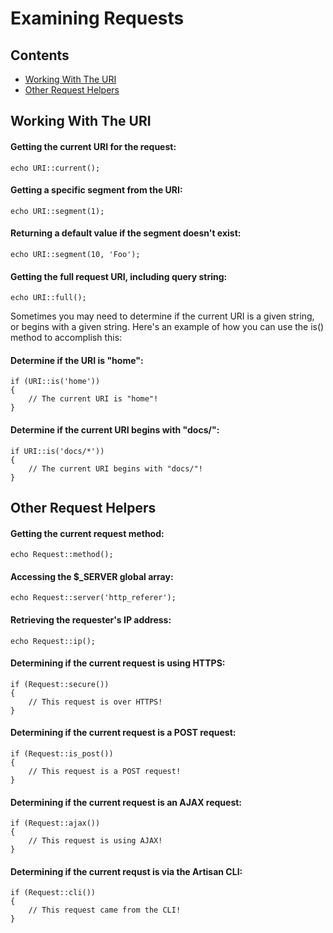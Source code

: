 # Examining Requests

## Contents

- [Working With The URI](#working-with-the-uri)
- [Other Request Helpers](#other-request-helpers)

<a name="working-with-the-uri"></a>
## Working With The URI

#### Getting the current URI for the request:

	echo URI::current();

#### Getting a specific segment from the URI:

	echo URI::segment(1);

#### Returning a default value if the segment doesn't exist:

	echo URI::segment(10, 'Foo');

#### Getting the full request URI, including query string:

	echo URI::full();

Sometimes you may need to determine if the current URI is a given string, or begins with a given string. Here's an example of how you can use the is() method to accomplish this:

#### Determine if the URI is "home":

	if (URI::is('home'))
	{
		// The current URI is "home"!
	}

#### Determine if the current URI begins with "docs/":

	if URI::is('docs/*'))
	{
		// The current URI begins with "docs/"!
	}

<a name="other-request-helpers"></a>
## Other Request Helpers

#### Getting the current request method:

	echo Request::method();

#### Accessing the $_SERVER global array:

	echo Request::server('http_referer');

#### Retrieving the requester's IP address:

	echo Request::ip();

#### Determining if the current request is using HTTPS:

	if (Request::secure())
	{
		// This request is over HTTPS!
	}

#### Determining if the current request is a POST request:

	if (Request::is_post())
	{
		// This request is a POST request!
	}

#### Determining if the current request is an AJAX request:

	if (Request::ajax())
	{
		// This request is using AJAX!
	}

#### Determining if the current requst is via the Artisan CLI:

	if (Request::cli())
	{
		// This request came from the CLI!
	}